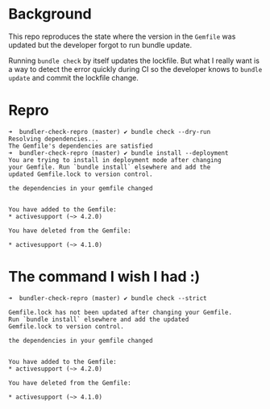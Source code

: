 # Background

This repo reproduces the state where the version in the `Gemfile` was updated but the
developer forgot to run bundle update.

Running `bundle check` by itself updates the lockfile. But what I really want is a way to
detect the error quickly during CI so the developer knows to `bundle update` and commit
the lockfile change.

# Repro

```
➜  bundler-check-repro (master) ✔ bundle check --dry-run
Resolving dependencies...
The Gemfile's dependencies are satisfied
➜  bundler-check-repro (master) ✔ bundle install --deployment
You are trying to install in deployment mode after changing
your Gemfile. Run `bundle install` elsewhere and add the
updated Gemfile.lock to version control.

the dependencies in your gemfile changed


You have added to the Gemfile:
* activesupport (~> 4.2.0)

You have deleted from the Gemfile:

* activesupport (~> 4.1.0)
```

# The command I wish I had :)

``` shell
➜  bundler-check-repro (master) ✔ bundle check --strict

Gemfile.lock has not been updated after changing your Gemfile.
Run `bundle install` elsewhere and add the updated
Gemfile.lock to version control.

the dependencies in your gemfile changed


You have added to the Gemfile:
* activesupport (~> 4.2.0)

You have deleted from the Gemfile:

* activesupport (~> 4.1.0)
```
